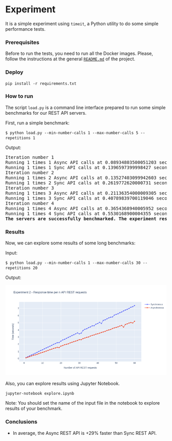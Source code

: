 # Experiment

It is a simple experiment using `timeit`, a Python utility to do some simple performance tests.

### Prerequisites

Before to run the tests, you need to run all the Docker images. Please, follow the instructions at the general [`README.md`](../../README.md) of the project.

### Deploy

```
pip install -r requirements.txt
```

### How to run

The script `load.py` is a command line interface prepared to run some simple benchmarks for our REST API servers.

First, run a simple benchmark:
```
$ python load.py --min-number-calls 1 --max-number-calls 5 --repetitions 1
```

Output:
<pre>
Iteration number 1
Running 1 times 1 Async API calls at 0.08934803500051203 seconds
Running 1 times 1 Sync API calls at 0.1396597399998427 seconds
Iteration number 2
Running 1 times 2 Async API calls at 0.13527403099942603 seconds
Running 1 times 2 Sync API calls at 0.2619772620000731 seconds
Iteration number 3
Running 1 times 3 Async API calls at 0.21136354000009305 seconds
Running 1 times 3 Sync API calls at 0.40789839700119046 seconds
Iteration number 4
Running 1 times 4 Async API calls at 0.3654368940005952 seconds
Running 1 times 4 Sync API calls at 0.5530168900004355 seconds
<b>The servers are successfully benchmarked. The experiment results are in /home/dpadial/projects/scoring-handler/profiling/experiment2-benchmarking-timeit/output/results_1_5_1.csv</b>
</pre>

### Results

Now, we can explore some results of some long benchmarks:

Input:

```
$ python load.py --min-number-calls 1 --max-number-calls 30 --repetitions 20
```

Output:

![Plot1](../../doc/benchmarking-timeit.png)

Also, you can explore results using Jupyter Notebook.

```
jupyter-notebook explore.ipynb
```

Note: You should set the name of the input file in the notebook to explore results of your benchmark.

### Conclusions

* In average, the Async REST API is +29% faster than Sync REST API.
